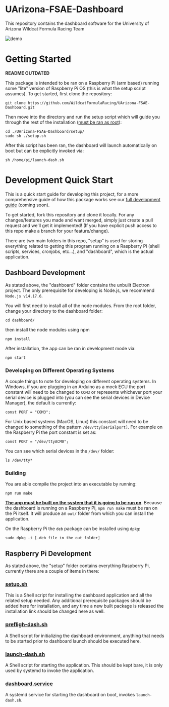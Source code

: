 # UArizona-FSAE-Dashboard

This repository contains the dashboard software for the University of Arizona Wildcat Formula Racing Team

![demo](https://user-images.githubusercontent.com/50720185/138546363-ae7a3a3d-7110-40ea-8543-fcc20cae0525.gif)

# Getting Started
__**README OUTDATED**__

This package is intended to be ran on a Raspberry Pi (arm based) running some "lite" version of Raspberry Pi OS (this is what the setup script assumes). To get started, first clone the repository:
```
git clone https://github.com/WildcatFormulaRacing/UArizona-FSAE-Dashboard.git
```
Then move into the directory and run the setup script which will guide you through the rest of the installation (<ins>must be ran as root</ins>):
```
cd ./UArizona-FSAE-Dashboard/setup/
sudo sh ./setup.sh
```
After this script has been ran, the dashboard will launch automatically on boot but can be explicitly invoked via:
```
sh /home/pi/launch-dash.sh
```

# Development Quick Start
This is a quick start guide for developing this project, for a more comprehensive guide of how this package works see our <ins>full development guide</ins> (coming soon).

To get started, fork this repository and clone it locally. For any changes/features you made and want merged, simply just create a pull request and we'll get it implemented! (If you have explicit push access to this repo make a branch for your feature/change). 

There are two main folders in this repo, "setup" is used for storing everything related to getting this program running on a Raspberry Pi (shell scripts, services, cronjobs, etc...), and "dashboard", which is the actual application.
## Dashboard Development
As stated above, the "dashboard" folder contains the unbuilt Electron project. The only prerequisite for developing is Node.js, we recommend `Node.js v14.17.6`. 

You will first need to install all of the node modules. From the root folder,
change your directory to the dashboard folder:
```
cd dashboard/
```
then install the node modules using npm
```
npm install
```
After installation, the app can be ran in development mode via:
```
npm start
```
### Developing on Different Operating Systems
A couple things to note for developing on different operating systems. In Windows, if you are plugging in an Arduino as a mock ECU the port constant will need to be changed to `COM3` or represents whichever port your serial device is plugged into (you can see the serial devices in Device Manager), the default is currently:
```
const PORT = "COM3";
```


For Unix based systems (MacOS, Linux) this constant will need to be changed to something of the pattern `/dev/tty[serialport]`. For example on the Raspberry Pi the port constant is set as:
```
const PORT = "/dev/ttyACM0";
```
You can see which serial devices in the `/dev/` folder:
```
ls /dev/tty*
```

### Building
You are able compile the project into an executable by running:
```
npm run make
```
<ins>**The app must be built on the system that it is going to be run on**</ins>. Because the dashboard is running on a Raspberry Pi, `npm run make` must be ran on the Pi itself. It will produce an `out/` folder from which you can install the application.

On the Raspberry Pi the `deb` package can be installed using `dpkg`:
```
sudo dpkg -i [.deb file in the out folder]
```

## Raspberry Pi Development
As stated above, the "setup" folder contains everything Raspberry Pi, currently there are a couple of items in there:
### [setup.sh](./setup/setup.sh)
This is a Shell script for installing the dashboard application and all the related setup needed. Any additional prerequisite packages should be added here for installation, and any time a new built package is released the installation link should be changed here as well.

### [prefligh-dash.sh](./setup/preflight-dash.sh)
A Shell script for initializing the dashboard environment, anything that needs to be started prior to dashboard launch should be executed here.

### [launch-dash.sh](./setup/launch-dash.sh)
A Shell script for starting the application. This should be kept bare, it is only used by systemd to invoke the application.

### [dashboard.service](./setup/dashboard.service)
A systemd service for starting the dashboard on boot, invokes `launch-dash.sh`.
